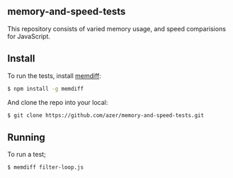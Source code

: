 ## memory-and-speed-tests

This repository consists of varied memory usage, and speed comparisions for JavaScript.

## Install

To run the tests, install [memdiff](http://github.com/azer/memdiff):

```bash
$ npm install -g memdiff
```

And clone the repo into your local:

```bash
$ git clone https://github.com/azer/memory-and-speed-tests.git
```

## Running

To run a test;

```bash
$ memdiff filter-loop.js
```
